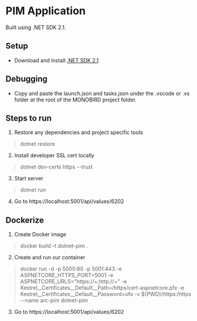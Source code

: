 # PIM Application

Built using .NET SDK 2.1.

## Setup

- Download and install [.NET SDK 2.1](https://dotnet.microsoft.com/download/dotnet-core/2.1)

## Debugging

- Copy and paste the launch.json and tasks.json under the .vscode or .vs folder at the root of the MONOBIRD project folder.

## Steps to run

1. Restore any dependencies and project specific tools

> dotnet restore

2. Install developer SSL cert locally

> dotnet dev-certs https --trust

3. Start server

> dotnet run

4. Go to https://localhost:5001/api/values/6202

## Dockerize

1. Create Docker image

> docker build -t dotnet-pim .

2. Create and run our container

> docker run -d -p 5000:80 -p 5001:443 -e ASPNETCORE_HTTPS_PORT=5001 -e ASPNETCORE_URLS="https://+;http://+" -e Kestrel__Certificates__Default__Path=/https/cert-aspnetcore.pfx -e Kestrel__Certificates__Default__Password=ufo -v ${PWD}/https:/https --name arc-pim dotnet-pim

3. Go to https://localhost:5001/api/values/6202
